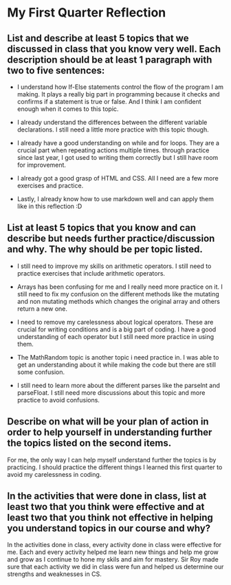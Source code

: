 # My First Quarter Reflection


## List and describe at least 5 topics that we discussed in class that you know very well. Each description should be at least 1 paragraph with two to five sentences:

* I understand how If-Else statements control the flow of the program I am making. It plays a really big part in programming because it checks and confirms if a statement is true or false. And I think I am confident enough when it comes to this topic.

* I already understand the differences between the different variable declarations. I still need a little more practice with this topic though.

* I already have a good understanding on while and for loops. They are a crucial part when repeating actions multiple times. through practice since last year, I got used to writing them correctly but I still have room for improvement.

* I already got a good grasp of HTML and CSS. All I need are a few more exercises and practice.

* Lastly, I already know how to use markdown well and can apply them like in this reflection :D



## List at least 5 topics that you know and can describe but needs further practice/discussion and why.  The why should be per topic listed.

* I still need to improve my skills on arithmetic operators. I still need to practice exercises that include arithmetic operators.

* Arrays has been confusing for me and I really need more practice on it. I still need to fix my confusion on the different methods like the mutating and non mutating methods which changes the original array and others return a new one.

* I need to remove my carelessness about logical operators. These are crucial for writing conditions and is a big part of coding. I have a good understanding of each operator but I still need more practice in using them.

* The MathRandom topic is another topic i need practice in. I was able to get an understanding about it while making the code but there are still some confusion.

* I still need to learn more about the different parses like the parselnt and parseFloat. I still need more discussions about this topic and more practice to avoid confusions.

## Describe on what will be your plan of action in order to help yourself in understanding further the topics listed on the second items.

For me, the only way I can help myself understand further the topics is by practicing. I should practice the different things I learned this first quarter to avoid my carelessness in coding.

##  In the activities that were done in class, list at least two that you think were effective and at least two that you think not effective in helping you understand topics in our course and why? 
        
In the activities done in class, every activity done in class were effective for me. Each and every activity helped me learn new things and help me grow and grow as I continue to hone my skils and aim for mastery. Sir Roy made sure that each activity we did in class were fun and helped us determine our strengths and weaknesses in CS. 